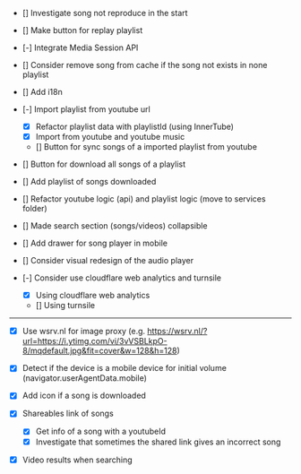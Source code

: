 - [] Investigate song not reproduce in the start

- [] Make button for replay playlist

- [-] Integrate Media Session API

- [] Consider remove song from cache if the song not exists in none playlist

- [] Add i18n

- [-] Import playlist from youtube url
    - [X] Refactor playlist data with playlistId (using InnerTube)
    - [X] Import from youtube and youtube music
    - [] Button for sync songs of a imported playlist from youtube

- [] Button for download all songs of a playlist

- [] Add playlist of songs downloaded

- [] Refactor youtube logic (api) and playlist logic (move to services folder)

- [] Made search section (songs/videos) collapsible

- [] Add drawer for song player in mobile

- [] Consider visual redesign of the audio player



- [-] Consider use cloudflare web analytics and turnsile
    - [X] Using cloudflare web analytics
    - [] Using turnsile

----

- [X] Use wsrv.nl for image proxy (e.g. https://wsrv.nl/?url=https://i.ytimg.com/vi/3vVSBLkpO-8/mqdefault.jpg&fit=cover&w=128&h=128)

- [X] Detect if the device is a mobile device for initial volume (navigator.userAgentData.mobile)

- [X] Add icon if a song is downloaded

- [X] Shareables link of songs
    - [X] Get info of a song with a youtubeId
    - [X] Investigate that sometimes the shared link gives an incorrect song

- [X] Video results when searching